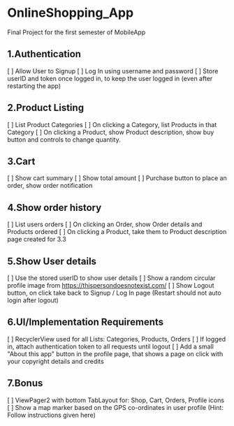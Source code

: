 # OnlineShopping_App
Final Project for the first semester of MobileApp

## 1.Authentication
 [ ] Allow User to Signup
 [ ] Log In using username and password
 [ ] Store userID and token once logged in, to keep the user logged in (even after restarting the app)
## 2.Product Listing
 [ ] List Product Categories
 [ ] On clicking a Category, list Products in that Category
 [ ] On clicking a Product, show Product description, show buy button and controls to change quantity.
## 3.Cart
 [ ] Show cart summary
 [ ] Show total amount
 [ ] Purchase button to place an order, show order notification
## 4.Show order history
 [ ] List users orders
 [ ] On clicking an Order, show Order details and Products ordered
 [ ] On clicking a Product, take them to Product description page created for 3.3
## 5.Show User details
 [ ] Use the stored userID to show user details
 [ ] Show a random circular profile image from https://thispersondoesnotexist.com/
 [ ] Show Logout button, on click take back to Signup / Log In page (Restart should not auto login after logout)
## 6.UI/Implementation Requirements
 [ ] RecyclerView used for all Lists: Categories, Products, Orders
 [ ] If logged in, attach authentication token to all requests until logout
 [ ] Add a small "About this app" button in the profile page, that shows a page on click with your copyright details and credits
## 7.Bonus
 [ ] ViewPager2 with bottom TabLayout for: Shop, Cart, Orders, Profile icons
 [ ] Show a map marker based on the GPS co-ordinates in user profile (Hint: Follow instructions given here)